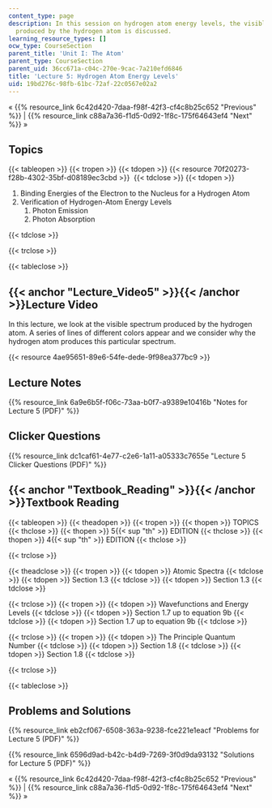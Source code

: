 ```yaml
---
content_type: page
description: In this session on hydrogen atom energy levels, the visible spectrum
  produced by the hydrogen atom is discussed.
learning_resource_types: []
ocw_type: CourseSection
parent_title: 'Unit I: The Atom'
parent_type: CourseSection
parent_uid: 36cc671a-c04c-270e-9cac-7a210efd6846
title: 'Lecture 5: Hydrogen Atom Energy Levels'
uid: 19bd276c-98fb-61bc-72af-22c0567e02a2
---
```


« {{% resource_link 6c42d420-7daa-f98f-42f3-cf4c8b25c652 "Previous" %}} | {{% resource_link c88a7a36-f1d5-0d92-1f8c-175f64643ef4 "Next" %}} »

Topics
------

{{< tableopen >}}
{{< tropen >}}
{{< tdopen >}}
{{< resource 70f20273-f28b-4302-35bf-d08189ec3cbd >}} 
{{< tdclose >}}
{{< tdopen >}}


1.  Binding Energies of the Electron to the Nucleus for a Hydrogen Atom
2.  Verification of Hydrogen-Atom Energy Levels
    1.  Photon Emission
    2.  Photon Absorption


{{< tdclose >}}

{{< trclose >}}

{{< tableclose >}}

{{< anchor "Lecture_Video5" >}}{{< /anchor >}}Lecture Video
-----------------------------------------------------------

In this lecture, we look at the visible spectrum produced by the hydrogen atom. A series of lines of different colors appear and we consider why the hydrogen atom produces this particular spectrum.

{{< resource 4ae95651-89e6-54fe-dede-9f98ea377bc9 >}}

Lecture Notes
-------------

{{% resource_link 6a9e6b5f-f06c-73aa-b0f7-a9389e10416b "Notes for Lecture 5 (PDF)" %}}

Clicker Questions
-----------------

{{% resource_link dc1caf61-4e77-c2e6-1a11-a05333c7655e "Lecture 5 Clicker Questions (PDF)" %}}

{{< anchor "Textbook_Reading" >}}{{< /anchor >}}Textbook Reading
----------------------------------------------------------------

{{< tableopen >}}
{{< theadopen >}}
{{< tropen >}}
{{< thopen >}}
TOPICS
{{< thclose >}}
{{< thopen >}}
5{{< sup "th" >}} EDITION
{{< thclose >}}
{{< thopen >}}
4{{< sup "th" >}} EDITION
{{< thclose >}}

{{< trclose >}}

{{< theadclose >}}
{{< tropen >}}
{{< tdopen >}}
Atomic Spectra
{{< tdclose >}}
{{< tdopen >}}
Section 1.3
{{< tdclose >}}
{{< tdopen >}}
Section 1.3
{{< tdclose >}}

{{< trclose >}}
{{< tropen >}}
{{< tdopen >}}
Wavefunctions and Energy Levels
{{< tdclose >}}
{{< tdopen >}}
Section 1.7 up to equation 9b
{{< tdclose >}}
{{< tdopen >}}
Section 1.7 up to equation 9b
{{< tdclose >}}

{{< trclose >}}
{{< tropen >}}
{{< tdopen >}}
The Principle Quantum Number
{{< tdclose >}}
{{< tdopen >}}
Section 1.8
{{< tdclose >}}
{{< tdopen >}}
Section 1.8
{{< tdclose >}}

{{< trclose >}}

{{< tableclose >}}

Problems and Solutions
----------------------

{{% resource_link eb2cf067-6508-363a-9238-fce221e1eacf "Problems for Lecture 5 (PDF)" %}}

{{% resource_link 6596d9ad-b42c-b4d9-7269-3f0d9da93132 "Solutions for Lecture 5 (PDF)" %}}

« {{% resource_link 6c42d420-7daa-f98f-42f3-cf4c8b25c652 "Previous" %}} | {{% resource_link c88a7a36-f1d5-0d92-1f8c-175f64643ef4 "Next" %}} »